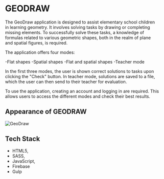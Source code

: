 
# GEODRAW

The GeoDraw application is designed to assist elementary school children in learning geometry. It involves solving tasks by drawing or completing missing elements. To successfully solve these tasks, a knowledge of formulas related to various geometric shapes, both in the realm of plane and spatial figures, is required.

The application offers four modes:

-Flat shapes
-Spatial shapes
-Flat and spatial shapes
-Teacher mode

In the first three modes, the user is shown correct solutions to tasks upon clicking the "Check" button. In teacher mode, solutions are saved to a file, which the user can then send to their teacher for evaluation.

To use the application, creating an account and logging in are required. This allows users to access the different modes and check their best results.


## Appearance of GEODRAW

![GeoDraw](https://zapodaj.net/images/6fcfb7d93e071.jpg)


## Tech Stack


- HTML5,
- SASS,
- JavaScript, 
- Firebase
- Gulp

